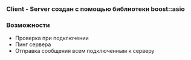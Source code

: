 ### Client - Server создан с помощью библиотеки boost::asio

### Возможности
 - Проверка при подключении
- Пинг сервера
- Отправка сообщения всем подключенным к серверу
